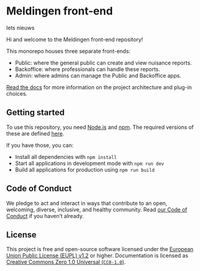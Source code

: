 # Meldingen front-end

Iets nieuws

Hi and welcome to the Meldingen front-end repository!

This monorepo houses three separate front-ends:

- Public: where the general public can create and view nuisance reports.
- Backoffice: where professionals can handle these reports.
- Admin: where admins can manage the Public and Backoffice apps.

[Read the docs](./docs/README.md) for more information on the project architecture and plug-in choices.

## Getting started

To use this repository, you need [Node.js](https://nodejs.org/) and [npm](https://nodejs.org/en/learn/getting-started/an-introduction-to-the-npm-package-manager).
The required versions of these are defined [here](https://github.com/Amsterdam/meldingen-frontend/blob/main/package.json#L8).

If you have those, you can:

- Install all dependencies with `npm install`
- Start all applications in development mode with `npm run dev`
- Build all applications for production using `npm run build`

## Code of Conduct

We pledge to act and interact in ways that contribute to an open, welcoming, diverse, inclusive, and healthy community.
Read [our Code of Conduct](https://github.com/Amsterdam/.github/blob/main/CODE_OF_CONDUCT.md) if you haven’t already.

## License

This project is free and open-source software licensed under the
[European Union Public License (EUPL) v1.2](LICENSE.md) or higher.
Documentation is licensed as [Creative Commons Zero 1.0 Universal (`CC0-1.0`)](https://creativecommons.org/publicdomain/zero/1.0/legalcode).

